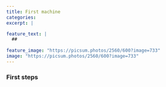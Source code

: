 ```yaml
---
title: First machine
categories:
excerpt: |

feature_text: |
  ## 
  
feature_image: "https://picsum.photos/2560/600?image=733"
image: "https://picsum.photos/2560/600?image=733"
---
```


### First steps
